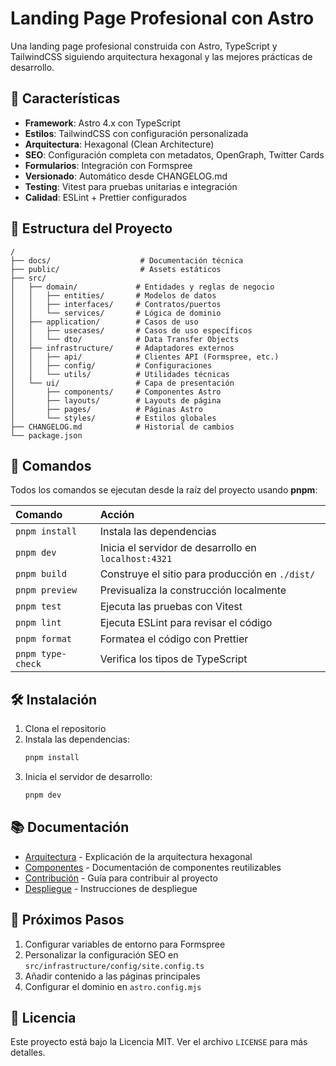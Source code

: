 # Landing Page Profesional con Astro

Una landing page profesional construida con Astro, TypeScript y TailwindCSS siguiendo arquitectura hexagonal y las mejores prácticas de desarrollo.

## 🚀 Características

- **Framework**: Astro 4.x con TypeScript
- **Estilos**: TailwindCSS con configuración personalizada
- **Arquitectura**: Hexagonal (Clean Architecture)
- **SEO**: Configuración completa con metadatos, OpenGraph, Twitter Cards
- **Formularios**: Integración con Formspree
- **Versionado**: Automático desde CHANGELOG.md
- **Testing**: Vitest para pruebas unitarias e integración
- **Calidad**: ESLint + Prettier configurados

## 📁 Estructura del Proyecto

```text
/
├── docs/                    # Documentación técnica
├── public/                  # Assets estáticos
├── src/
│   ├── domain/             # Entidades y reglas de negocio
│   │   ├── entities/       # Modelos de datos
│   │   ├── interfaces/     # Contratos/puertos
│   │   └── services/       # Lógica de dominio
│   ├── application/        # Casos de uso
│   │   ├── usecases/       # Casos de uso específicos
│   │   └── dto/            # Data Transfer Objects
│   ├── infrastructure/     # Adaptadores externos
│   │   ├── api/            # Clientes API (Formspree, etc.)
│   │   ├── config/         # Configuraciones
│   │   └── utils/          # Utilidades técnicas
│   └── ui/                 # Capa de presentación
│       ├── components/     # Componentes Astro
│       ├── layouts/        # Layouts de página
│       ├── pages/          # Páginas Astro
│       └── styles/         # Estilos globales
├── CHANGELOG.md            # Historial de cambios
└── package.json
```

## 🧞 Comandos

Todos los comandos se ejecutan desde la raíz del proyecto usando **pnpm**:

| Comando                | Acción                                              |
| :--------------------- | :-------------------------------------------------- |
| `pnpm install`         | Instala las dependencias                            |
| `pnpm dev`             | Inicia el servidor de desarrollo en `localhost:4321` |
| `pnpm build`           | Construye el sitio para producción en `./dist/`     |
| `pnpm preview`         | Previsualiza la construcción localmente             |
| `pnpm test`            | Ejecuta las pruebas con Vitest                      |
| `pnpm lint`            | Ejecuta ESLint para revisar el código               |
| `pnpm format`          | Formatea el código con Prettier                     |
| `pnpm type-check`      | Verifica los tipos de TypeScript                    |

## 🛠️ Instalación

1. Clona el repositorio
2. Instala las dependencias:
   ```bash
   pnpm install
   ```
3. Inicia el servidor de desarrollo:
   ```bash
   pnpm dev
   ```

## 📚 Documentación

- [Arquitectura](./docs/architecture.md) - Explicación de la arquitectura hexagonal
- [Componentes](./docs/components.md) - Documentación de componentes reutilizables
- [Contribución](./docs/contributing.md) - Guía para contribuir al proyecto
- [Despliegue](./docs/deployment.md) - Instrucciones de despliegue

## 🎯 Próximos Pasos

1. Configurar variables de entorno para Formspree
2. Personalizar la configuración SEO en `src/infrastructure/config/site.config.ts`
3. Añadir contenido a las páginas principales
4. Configurar el dominio en `astro.config.mjs`

## 📄 Licencia

Este proyecto está bajo la Licencia MIT. Ver el archivo `LICENSE` para más detalles.